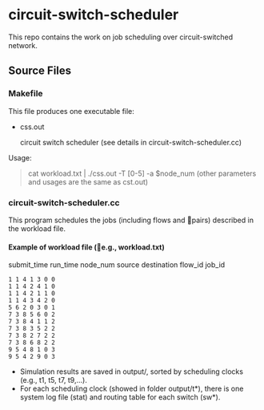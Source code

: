# circuit-switch-scheduler
This repo contains the work on job scheduling over circuit-switched network.
## Source Files
### Makefile
This file produces one executable file:
* css.out

    circuit switch scheduler (see details in circuit-switch-scheduler.cc)

Usage: 
> cat workload.txt | ./css.out -T [0-5] -a $node_num (other parameters and usages are the same as cst.out)

### circuit-switch-scheduler.cc
This program schedules the jobs (including flows and pairs) described in the workload file.

#### Example of workload file (e.g., workload.txt)
submit_time run_time node_num source destination flow_id job_id

    1 1 4 1 3 0 0
    1 1 4 2 4 1 0
    1 1 4 2 1 1 0
    1 1 4 3 4 2 0
    5 6 2 0 3 0 1
    7 3 8 5 6 0 2
    7 3 8 4 1 1 2
    7 3 8 3 5 2 2
    7 3 8 2 7 2 2
    7 3 8 6 8 2 2
    9 5 4 8 1 0 3
    9 5 4 2 9 0 3

* Simulation results are saved in output/, sorted by scheduling clocks (e.g., t1, t5, t7, t9,...).
* For each scheduling clock (showed in folder output/t*), there is one system log file (stat) and routing table for each switch (sw*).